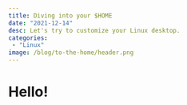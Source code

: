 ```yaml
---
title: Diving into your $HOME
date: "2021-12-14"
desc: Let's try to customize your Linux desktop.
categories:
 - "Linux"
image: /blog/to-the-home/header.png
---
```



# Hello!
